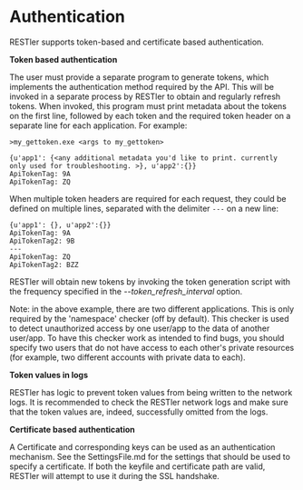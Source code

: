 # Authentication

RESTler supports token-based and certificate based authentication.

**Token based authentication**

The user must provide a separate program to generate tokens, which implements the authentication method required by the API.  This will be invoked in a separate process by RESTler to obtain and regularly refresh tokens.  When invoked, this program must print metadata about the tokens on the first line, followed by each token and the required token header on a separate line for each application.  For example:

`>my_gettoken.exe <args to my_gettoken>`

```
{u'app1': {<any additional metadata you'd like to print. currently only used for troubleshooting. >}, u'app2':{}}
ApiTokenTag: 9A
ApiTokenTag: ZQ
```

When multiple token headers are required for each request, they could be defined on multiple lines, separated with the delimiter `---` on a new line:

```
{u'app1': {}, u'app2':{}}
ApiTokenTag: 9A
ApiTokenTag2: 9B
---
ApiTokenTag: ZQ
ApiTokenTag2: BZZ
```

RESTler will obtain new tokens by invoking the token generation script with the frequency specified in the *--token_refresh_interval* option.


Note: in the above example, there are two different applications.  This is only required by the 'namespace' checker (off by default).  This checker is used to detect unauthorized access by one user/app to the data of another user/app.  To have this checker work as intended to find bugs, you should specify two users that do not have access to each other's private resources (for example, two different accounts with private data to each).​

**Token values in logs**

RESTler has logic to prevent token values from being written to the network logs.  It is recommended to check the RESTler network logs and make sure that the token values are, indeed,  successfully omitted from the logs. 
                
**Certificate based authentication**
                
A Certificate and corresponding keys can be used as an authentication mechanism. See the SettingsFile.md for the settings that should be used to specify a certificate. If both the keyfile and certificate path are valid, RESTler will attempt to use it during the SSL handshake. 